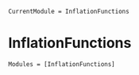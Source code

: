 ```@meta
CurrentModule = InflationFunctions
```

# InflationFunctions

```@autodocs
Modules = [InflationFunctions]
```
